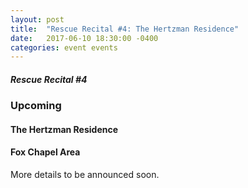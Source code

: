 ```yaml
---
layout: post
title:  "Rescue Recital #4: The Hertzman Residence"
date:   2017-06-10 18:30:00 -0400
categories: event events
---
```


##### Rescue Recital  #4
### Upcoming
#### The Hertzman Residence
#### Fox Chapel Area

More details to be announced soon.  